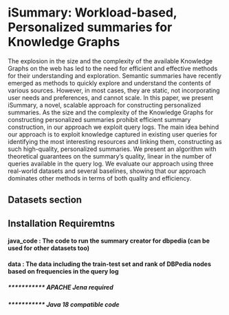 # iSummary: Workload-based, Personalized summaries for Knowledge Graphs
The explosion in the size and the complexity of the available Knowledge Graphs on the web has led to the need for efficient
and effective methods for their understanding and exploration. Semantic
summaries have recently emerged as methods to quickly explore and understand the contents of various sources. However, in most cases, they are
static, not incorporating user needs and preferences, and cannot scale.
In this paper, we present iSummary, a novel, scalable approach for constructing personalized summaries. As the size and the complexity of the
Knowledge Graphs for constructing personalized summaries prohibit efficient summary construction, in our approach we exploit query logs.
The main idea behind our approach is to exploit knowledge captured in
existing user queries for identifying the most interesting resources and
linking them, constructing as such high-quality, personalized summaries.
We present an algorithm with theoretical guarantees on the summary’s
quality, linear in the number of queries available in the query log. We
evaluate our approach using three real-world datasets and several baselines, showing that our approach dominates other methods in terms of
both quality and efficiency.

## Datasets section

## Installation Requiremtns

####          java_code : The code to run the summary creator for dbpedia (can be used for other datasets too)
####          data : The data including the train-test set and rank of DBPedia nodes based on frequencies in the query log

#####  ***********         APACHE Jena required
#####  ***********         Java 18 compatible code

 

